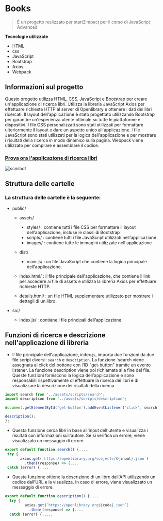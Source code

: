 # Books
 
> È un progetto realizzato per start2impact per il corso di JavaScript Advanced
>
**Tecnologie utilizzate**
 - HTML
 - css
 - JavaScript
 - Bootstrap
 - Axios
 - Webpack
 
 ## Informazioni sul progetto
Questo progetto utilizza HTML, CSS, JavaScript e Bootstrap per creare un'applicazione di ricerca libri. Utilizza la libreria JavaScript Axios per effettuare richieste HTTP al server di Openlibrary e ottenere i dati dei libri ricercati. Il layout dell'applicazione è stato progettato utilizzando Bootstrap per garantire un'esperienza utente ottimale su tutte le piattaforme e dispositivi. I file CSS personalizzati sono stati utilizzati per formattare ulteriormente il layout e dare un aspetto unico all'applicazione. I file JavaScript sono stati utilizzati per la logica dell'applicazione e per mostrare i risultati della ricerca in modo dinamico sulla pagina. Webpack viene utilizzato per compilare e assemblare il codice.
   
           

### <a href="https://books-6b908.web.app">Prova ora l'applicazione di ricerca libri</a> 


![scrishot](https://user-images.githubusercontent.com/103994748/211789010-7ca8e922-8388-4c0a-8766-dbc025251b9a.png)



## Struttura delle cartelle
### La struttura delle cartelle è la seguente:
- public/
  - assets/
    - styles/ : contiene tutti i file CSS per formattare il layout dell'applicazione, incluse le classi di Bootstrap
    - scripts/ : contiene tutti i file JavaScript utilizzati nell'applicazione
    - images/ : contiene tutte le immagini utilizzate nell'applicazione

  - dist/
    - main.js/ : un file JavaScript che contiene la logica principale dell'applicazione.
  - index.html/ : il file principale dell'applicazione, che contiene il link per accedere ai file di assets e utilizza la libreria Axios per effettuare richieste HTTP.
  - details.html/ : un file HTML supplementare utilizzato per mostrare i dettagli di un libro.
  
 - src/ 
     - index.js/ : contiene i file principali dell'applicazione




 
## Funzioni di ricerca e descrizione nell'applicazione di libreria
- Il file principale dell'applicazione, index.js, importa due funzioni da due file script diversi: `search` e `description`. La funzione `search viene assegnata al click del bottone con l'ID "get-button" tramite un evento listener. La funzione description viene poi richiamata alla fine del file. Queste funzioni forniscono la logica dell'applicazione e sono responsabili rispettivamente di effettuare la ricerca dei libri e di visualizzare la descrizione dei risultati della ricerca.

```javaScript
import search from '../assets/scripts/search';
import description from '../assets/scripts/description';

document.getElementById('get-button').addEventListener('click', search);

description();
};
```
- Questa funzione cerca libri in base all'input dell'utente e visualizza i risultati con informazioni sull'autore. Se si verifica un errore, viene visualizzato un messaggio di errore.
```javaScript
export default function search() {.... 
 try {
       axios.get(`https://openlibrary.org/subjects/${input}.json`)
         .then((response) => {....
 catch (error) {....      
```
 
- Questa funzione ottiene la descrizione di un libro dall'API utilizzando un codice dall'URL e la visualizza. In caso di errore, viene visualizzato un messaggio di errore. 
```javaScript
export default function description() {....
  try {
         axios.get(`https://openlibrary.org${code}.json`)
           .then((response) => {....
  catch (error) {.....         

```

 
